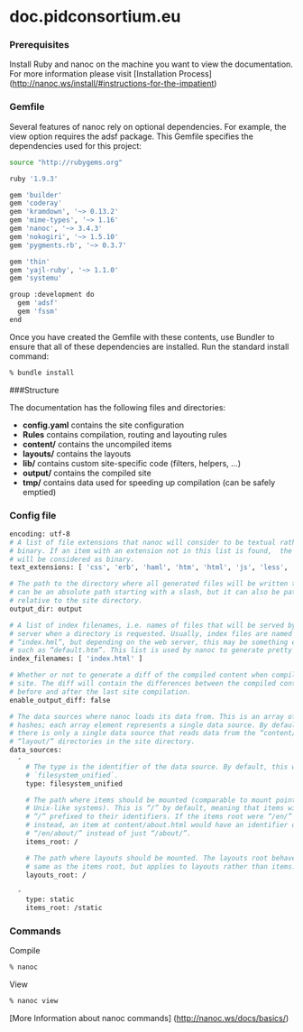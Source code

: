 doc.pidconsortium.eu
====================

### Prerequisites
Install Ruby and nanoc on the machine you want to view the documentation. For more information please visit [Installation Process] (http://nanoc.ws/install/#instructions-for-the-impatient)

### Gemfile
Several features of nanoc rely on optional dependencies. For example, the view option requires the adsf package. This Gemfile specifies the dependencies used for this project:

```bash
source "http://rubygems.org"

ruby '1.9.3'

gem 'builder'
gem 'coderay'
gem 'kramdown', '~> 0.13.2'
gem 'mime-types', '~> 1.16'
gem 'nanoc', '~> 3.4.3'
gem 'nokogiri', '~> 1.5.10'
gem 'pygments.rb', '~> 0.3.7'

gem 'thin'
gem 'yajl-ruby', '~> 1.1.0'
gem 'systemu'

group :development do
  gem 'adsf'
  gem 'fssm'
end
```

Once you have created the Gemfile with these contents, use Bundler to ensure that all of these dependencies are installed. Run the standard install command:

```bash
% bundle install 
```

###Structure

The documentation has the following files and directories:

 *  **config.yaml** 
    contains the site configuration
 *  **Rules**
    contains compilation, routing and layouting rules
 *  **content/**
    contains the uncompiled items
 *  **layouts/**
    contains the layouts
 *  **lib/**
    contains custom site-specific code (filters, helpers, …)
 *  **output/**
    contains the compiled site
 *  **tmp/**
    contains data used for speeding up compilation (can be safely emptied)

### Config file 

```bash
encoding: utf-8
# A list of file extensions that nanoc will consider to be textual rather than
# binary. If an item with an extension not in this list is found,  the file
# will be considered as binary.
text_extensions: [ 'css', 'erb', 'haml', 'htm', 'html', 'js', 'less', 'markdown', 'md', 'php', 'rb', 'sass', 'scss', 'txt', 'xhtml', 'xml', 'atom' ]

# The path to the directory where all generated files will be written to. This
# can be an absolute path starting with a slash, but it can also be path
# relative to the site directory.
output_dir: output

# A list of index filenames, i.e. names of files that will be served by a web
# server when a directory is requested. Usually, index files are named
# “index.hml”, but depending on the web server, this may be something else,
# such as “default.htm”. This list is used by nanoc to generate pretty URLs.
index_filenames: [ 'index.html' ]

# Whether or not to generate a diff of the compiled content when compiling a
# site. The diff will contain the differences between the compiled content
# before and after the last site compilation.
enable_output_diff: false

# The data sources where nanoc loads its data from. This is an array of
# hashes; each array element represents a single data source. By default,
# there is only a single data source that reads data from the “content/” and
# “layout/” directories in the site directory.
data_sources:
  -
    # The type is the identifier of the data source. By default, this will be
    # `filesystem_unified`.
    type: filesystem_unified

    # The path where items should be mounted (comparable to mount points in
    # Unix-like systems). This is “/” by default, meaning that items will have
    # “/” prefixed to their identifiers. If the items root were “/en/”
    # instead, an item at content/about.html would have an identifier of
    # “/en/about/” instead of just “/about/”.
    items_root: /

    # The path where layouts should be mounted. The layouts root behaves the
    # same as the items root, but applies to layouts rather than items.
    layouts_root: /

  -
    type: static
    items_root: /static

```

### Commands


Compile 
```bash
% nanoc
```

View 
```bash
% nanoc view
```
[More Information about nanoc commands] (http://nanoc.ws/docs/basics/)
